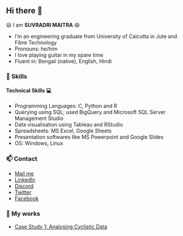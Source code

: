 ## Hi there 👋

😃 I am **SUVRADRI MAITRA** 😄
- I’m an engineering graduate from University of Calcutta in Jute and Fibre Technology
- Pronouns: he/him
- I love playing guitar in my spare time
- Fluent in: Bengali (native), English, Hindi

### 🔧 Skills
#### Technical Skills 💻
- Programming Languages: C, Python and R
- Querying using SQL; used BigQuery and Microsoft SQL Server Management Studio
- Data visualisation using Tableau and RStudio
- Spreadsheets: MS Excel, Google Sheets
- Presentation softwares like MS Powerpoint and Google Slides
- OS: Windows, Linux

### 📫 Contact

  - [Mail me](mailto:cosmicmatter98@yahoo.com)
  - [LinkedIn](https://www.linkedin.com/in/suvradri-maitra-7319981a2/)
  - [Discord](https://discordapp.com/users/969467517569482774)
  - [Twitter](https://twitter.com/MaitraSuvradri)
  - [Facebook](https://www.facebook.com/suvradri)

### 👷 My works

- [Case Study 1: Analysing Cyclistic Data](https://github.com/cosmicmatter98/cyclistic/)
